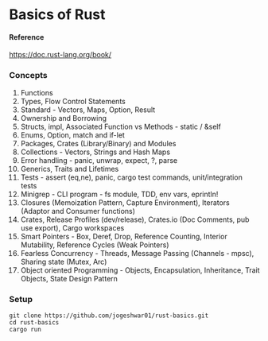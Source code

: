 # Basics of Rust

#### Reference

https://doc.rust-lang.org/book/

### Concepts

1. Functions
2. Types, Flow Control Statements
3. Standard - Vectors, Maps, Option, Result
4. Ownership and Borrowing
5. Structs, impl, Associated Function vs Methods - static / &self
6. Enums, Option, match and if-let
7. Packages, Crates (Library/Binary) and Modules
8. Collections - Vectors, Strings and Hash Maps
9. Error handling - panic, unwrap, expect, ?, parse
10. Generics, Traits and Lifetimes
11. Tests - assert (eq,ne), panic, cargo test commands, unit/integration tests
12. Minigrep - CLI program - fs module, TDD, env vars, eprintln!
13. Closures (Memoization Pattern, Capture Environment), Iterators (Adaptor and Consumer functions)
14. Crates, Release Profiles (dev/release), Crates.io (Doc Comments, pub use export), Cargo workspaces
15. Smart Pointers - Box, Deref, Drop, Reference Counting, Interior Mutability, Reference Cycles (Weak Pointers)
16. Fearless Concurrency - Threads, Message Passing (Channels - mpsc), Sharing state (Mutex, Arc)
17. Object oriented Programming - Objects, Encapsulation, Inheritance, Trait Objects, State Design Pattern

### Setup

```
git clone https://github.com/jogeshwar01/rust-basics.git
cd rust-basics
cargo run
```
